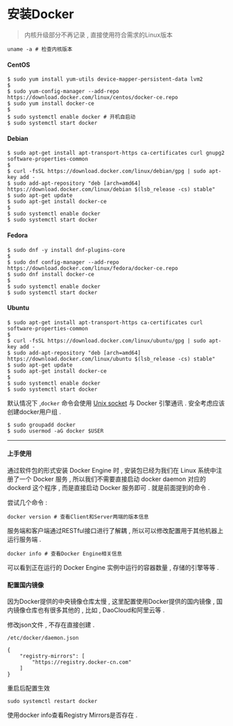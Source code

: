 # 安装Docker

> 内核升级部分不再记录 , 直接使用符合需求的Linux版本

```
uname -a # 检查内核版本
```

#### CentOS

```
$ sudo yum install yum-utils device-mapper-persistent-data lvm2
$
$ sudo yum-config-manager --add-repo https://download.docker.com/linux/centos/docker-ce.repo
$ sudo yum install docker-ce
$
$ sudo systemctl enable docker # 开机自启动
$ sudo systemctl start docker
```

#### Debian

```
$ sudo apt-get install apt-transport-https ca-certificates curl gnupg2 software-properties-common
$
$ curl -fsSL https://download.docker.com/linux/debian/gpg | sudo apt-key add -
$ sudo add-apt-repository "deb [arch=amd64] https://download.docker.com/linux/debian $(lsb_release -cs) stable"
$ sudo apt-get update
$ sudo apt-get install docker-ce
$
$ sudo systemctl enable docker
$ sudo systemctl start docker
```

#### Fedora

```
$ sudo dnf -y install dnf-plugins-core
$
$ sudo dnf config-manager --add-repo https://download.docker.com/linux/fedora/docker-ce.repo
$ sudo dnf install docker-ce
$
$ sudo systemctl enable docker
$ sudo systemctl start docker
```

#### Ubuntu

```
$ sudo apt-get install apt-transport-https ca-certificates curl software-properties-common
$
$ curl -fsSL https://download.docker.com/linux/ubuntu/gpg | sudo apt-key add -
$ sudo add-apt-repository "deb [arch=amd64] https://download.docker.com/linux/ubuntu $(lsb_release -cs) stable"
$ sudo apt-get update
$ sudo apt-get install docker-ce
$
$ sudo systemctl enable docker
$ sudo systemctl start docker
```

默认情况下 ,`docker` 命令会使用 [Unix socket](https://en.wikipedia.org/wiki/Unix_domain_socket) 与 Docker 引擎通讯 . 安全考虑应该创建docker用户组 .

```
$ sudo groupadd docker
$ sudo usermod -aG docker $USER
```

---

#### 上手使用

通过软件包的形式安装 Docker Engine 时 , 安装包已经为我们在 Linux 系统中注册了一个 Docker 服务 , 所以我们不需要直接启动 docker daemon 对应的 dockerd 这个程序 , 而是直接启动 Docker 服务即可 . 就是前面提到的命令 .

尝试几个命令 :

```
docker version # 查看Client和Server两端的版本信息
```

服务端和客户端通过RESTful接口进行了解耦 , 所以可以修改配置用于其他机器上运行服务端 .

```
docker info # 查看Docker Engine相关信息
```

可以看到正在运行的 Docker Engine 实例中运行的容器数量 , 存储的引擎等等 .

#### 配置国内镜像

因为Docker提供的中央镜像仓库太慢 , 这里配置使用Docker提供的国内镜像 , 国内镜像仓库也有很多其他的 , 比如 , DaoCloud和阿里云等 . 

修改json文件 , 不存在直接创建 . 

```
/etc/docker/daemon.json
```

```
{
    "registry-mirrors": [
        "https://registry.docker-cn.com"
    ]
}
```

重启后配置生效

```
sudo systemctl restart docker
```

使用docker info查看Registry Mirrors是否存在 . 


